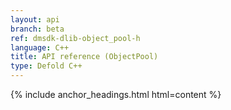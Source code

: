 ```yaml
---
layout: api
branch: beta
ref: dmsdk-dlib-object_pool-h
language: C++
title: API reference (ObjectPool)
type: Defold C++
---
```

{% include anchor_headings.html html=content %}